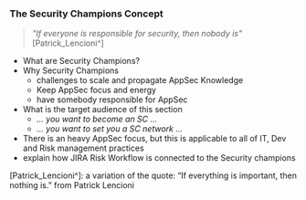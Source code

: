 ### The Security Champions Concept

> _"If everyone is responsible for security, then nobody is"_ [Patrick_Lencioni^]

* What are Security Champions?
* Why Security Champions
   * challenges to scale and propagate AppSec Knowledge
   * Keep AppSec focus and energy
   * have somebody responsible for AppSec
* What is the target audience of this section
  * _... you want to become an SC ..._
  * _... you want to set you a SC network ..._
* There is an heavy AppSec focus, but this is applicable to all of IT, Dev and Risk management practices
* explain how JIRA Risk Workflow is connected to the Security champions


[Patrick_Lencioni^]: a variation of the quote:
“If everything is important, then nothing is.” from  Patrick Lencioni
